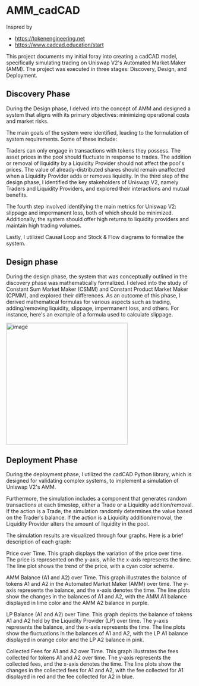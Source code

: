 # AMM_cadCAD

Inspred by 
- https://tokenengineering.net
- https://www.cadcad.education/start


This project documents my initial foray into creating a cadCAD model, specifically simulating trading on Uniswap V2's Automated Market Maker (AMM). The project was executed in three stages: Discovery, Design, and Deployment.

## Discovery Phase
During the Design phase, I delved into the concept of AMM and designed a system that aligns with its primary objectives: minimizing operational costs and market risks.

The main goals of the system were identified, leading to the formulation of system requirements. Some of these include:

Traders can only engage in transactions with tokens they possess.
The asset prices in the pool should fluctuate in response to trades.
The addition or removal of liquidity by a Liquidity Provider should not affect the pool's prices.
The value of already-distributed shares should remain unaffected when a Liquidity Provider adds or removes liquidity.
In the third step of the design phase, I identified the key stakeholders of Uniswap V2, namely Traders and Liquidity Providers, and explored their interactions and mutual benefits.

The fourth step involved identifying the main metrics for Uniswap V2: slippage and impermanent loss, both of which should be minimized. Additionally, the system should offer high returns to liquidity providers and maintain high trading volumes.

Lastly, I utilized Causal Loop and Stock & Flow diagrams to formalize the system.

## Design phase

During the design phase, the system that was conceptually outlined in the discovery phase was mathematically formalized. I delved into the study of Constant Sum Market Maker (CSMM) and Constant Product Market Maker (CPMM), and explored their differences. As an outcome of this phase, I derived mathematical formulas for various aspects such as trading, adding/removing liquidity, slippage, impermanent loss, and others. For instance, here's an example of a formula used to calculate slippage.

<img width="327" alt="image" src="https://github.com/slitasov/AMM_cadCAD/assets/43509889/9fede037-a041-4655-b553-ee94b7a908ec">

## Deployment Phase

During the deployment phase, I utilized the cadCAD Python library, which is designed for validating complex systems, to implement a simulation of Uniswap V2's AMM.

Furthermore, the simulation includes a component that generates random transactions at each timestep, either a Trade or a Liquidity addition/removal. If the action is a Trade, the simulation randomly determines the value based on the Trader's balance. If the action is a Liquidity addition/removal, the Liquidity Provider alters the amount of liquidity in the pool.

The simulation results are visualized through four graphs. Here is a brief description of each graph:

Price over Time. This graph displays the variation of the price over time. The price is represented on the y-axis, while the x-axis represents the time. The line plot shows the trend of the price, with a cyan color scheme.

AMM Balance (A1 and A2) over Time. This graph illustrates the balance of tokens A1 and A2 in the Automated Market Maker (AMM) over time. The y-axis represents the balance, and the x-axis denotes the time. The line plots show the changes in the balances of A1 and A2, with the AMM A1 balance displayed in lime color and the AMM A2 balance in purple.

LP Balance (A1 and A2) over Time. This graph depicts the balance of tokens A1 and A2 held by the Liquidity Provider (LP) over time. The y-axis represents the balance, and the x-axis represents the time. The line plots show the fluctuations in the balances of A1 and A2, with the LP A1 balance displayed in orange color and the LP A2 balance in pink.

Collected Fees for A1 and A2 over Time. This graph illustrates the fees collected for tokens A1 and A2 over time. The y-axis represents the collected fees, and the x-axis denotes the time. The line plots show the changes in the collected fees for A1 and A2, with the fee collected for A1 displayed in red and the fee collected for A2 in blue.
